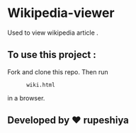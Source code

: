 # Wikipedia-viewer
Used to view wikipedia article .

## To use this project :
  Fork and clone this repo.
  Then run 
  ```
        wiki.html
  ```
  in a browser.

## Developed by :heart: rupeshiya
